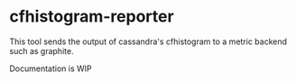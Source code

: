 cfhistogram-reporter
====================

This tool sends the output of cassandra's cfhistogram to a metric backend such as graphite.


Documentation is WIP
